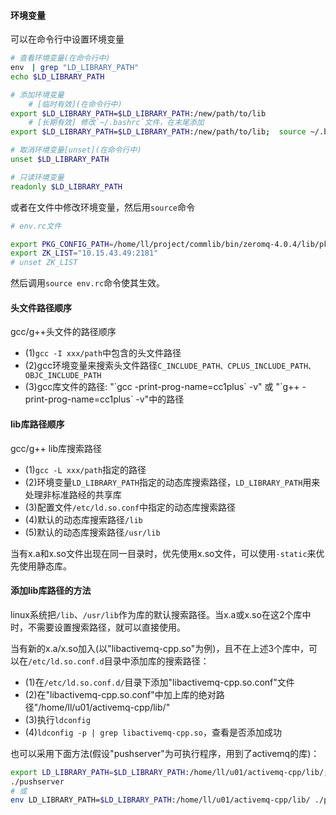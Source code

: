 
#### 环境变量
可以在命令行中设置环境变量
```sh
# 查看环境变量(在命令行中)
env　| grep "LD_LIBRARY_PATH"
echo $LD_LIBRARY_PATH

# 添加环境变量
	# [临时有效](在命令行中)
export $LD_LIBRARY_PATH=$LD_LIBRARY_PATH:/new/path/to/lib
	# [长期有效] 修改`~/.bashrc`文件，在末尾添加
export $LD_LIBRARY_PATH=$LD_LIBRARY_PATH:/new/path/to/lib;  source ~/.bashrc

# 取消环境变量[unset](在命令行中)
unset $LD_LIBRARY_PATH

# 只读环境变量
readonly $LD_LIBRARY_PATH
```

或者在文件中修改环境变量，然后用`source`命令
```sh
# env.rc文件

export PKG_CONFIG_PATH=/home/ll/project/commlib/bin/zeromq-4.0.4/lib/pkgconfig/
export ZK_LIST="10.15.43.49:2181"
# unset ZK_LIST
```
然后调用`source env.rc`命令使其生效。

#### 头文件路径顺序
gcc/g++头文件的路径顺序
*	(1)`gcc -I xxx/path`中包含的头文件路径
*	(2)gcc环境变量来搜索头文件路径`C_INCLUDE_PATH、CPLUS_INCLUDE_PATH、OBJC_INCLUDE_PATH`
*	(3)gcc库文件的路径: "\`gcc -print-prog-name=cc1plus\` -v" 或 "\`g++ -print-prog-name=cc1plus\` -v"中的路径 

#### lib库路径顺序
gcc/g++ lib库搜索路径
*	(1)`gcc -L xxx/path`指定的路径
*	(2)环境变量`LD_LIBRARY_PATH`指定的动态库搜索路径，`LD_LIBRARY_PATH`用来处理非标准路经的共享库
*	(3)配置文件`/etc/ld.so.conf`中指定的动态库搜索路径
*	(4)默认的动态库搜索路径`/lib`
*	(5)默认的动态库搜索路径`/usr/lib`

当有x.a和x.so文件出现在同一目录时，优先使用x.so文件，可以使用`-static`来优先使用静态库。

#### 添加lib库路径的方法
linux系统把`/lib`、`/usr/lib`作为库的默认搜索路径。当x.a或x.so在这2个库中时，不需要设置搜索路径，就可以直接使用。

当有新的x.a/x.so加入(以"libactivemq-cpp.so"为例)，且不在上述3个库中，可以在`/etc/ld.so.conf.d`目录中添加库的搜索路径：
*	(1)在`/etc/ld.so.conf.d/`目录下添加"libactivemq-cpp.so.conf"文件
*	(2)在"libactivemq-cpp.so.conf"中加上库的绝对路径"/home/ll/u01/activemq-cpp/lib/"
*	(3)执行`ldconfig`
*	(4)`ldconfig -p | grep libactivemq-cpp.so`，查看是否添加成功

也可以采用下面方法(假设"pushserver"为可执行程序，用到了activemq的库)：
```sh
export LD_LIBRARY_PATH=$LD_LIBRARY_PATH:/home/ll/u01/activemq-cpp/lib/;
./pushserver
# 或
env LD_LIBRARY_PATH=$LD_LIBRARY_PATH:/home/ll/u01/activemq-cpp/lib/ ./pushserver
```
